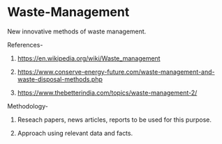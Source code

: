 # Waste-Management
New innovative methods of waste management.

References-

1. https://en.wikipedia.org/wiki/Waste_management

2. https://www.conserve-energy-future.com/waste-management-and-waste-disposal-methods.php

3. https://www.thebetterindia.com/topics/waste-management-2/



Methodology-

1. Reseach papers, news articles, reports to be used for this purpose.

2. Approach using relevant data and facts.

